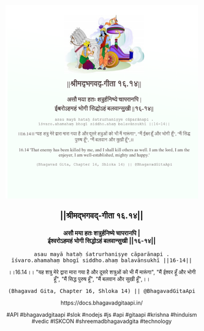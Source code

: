<img src="../../asset/BG_16_14.png"/>
<center><h2>||श्रीमद्‍भगवद्‍-गीता १६.१४||</h2>
<h3>असौ मया हतः शत्रुर्हनिष्ये चापरानपि |<br/>ईश्वरोऽहमहं भोगी सिद्धोऽहं बलवान्सुखी ||१६-१४||</h3>
<pre>asau mayā hataḥ śatrurhaniṣye cāparānapi .<br/>īśvaro.ahamahaṃ bhogī siddho.ahaṃ balavānsukhī ||16-14||</pre>
<p>।।16.14।। "यह शत्रु मेरे द्वारा मारा गया है और दूसरे शत्रुओं को भी मैं मारूंगा", "मैं ईश्वर हूँ और भोगी हूँ", "मैं सिद्ध पुरुष हूँ", "मैं बलवान और सुखी हूँ",।।</p>
<pre>(Bhagavad Gita, Chapter 16, Shloka 14) || @BhagavadGitaApi</pre><p>https://docs.bhagavadgitaapi.in/</p><p>#API #bhagavadgitaapi #slok #nodejs #js #api #gitaapi #krishna #hinduism #vedic #ISKCON #shreemadbhagavadgita #technology</p></center>